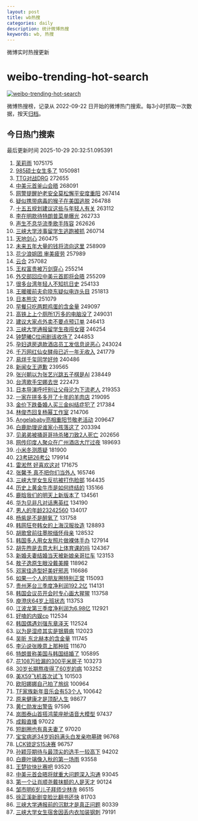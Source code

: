 ```yaml
---
layout: post
title: wb热搜
categories: daily
description: 统计微博热搜
keywords: wb, 热搜
---
```


微博实时热搜更新

# weibo-trending-hot-search

[![weibo-trending-hot-search](https://github.com/ameizi/weibo-trending-hot-search/actions/workflows/ci.yml/badge.svg)](https://github.com/ameizi/weibo-trending-hot-search/actions/workflows/ci.yml)

微博热搜榜，记录从 2022-09-22 日开始的微博热门搜索。每3小时抓取一次数据，按天[归档](./archives)。

## 今日热门搜索

<!-- BEGIN --> 
最后更新时间 2025-10-29 20:32:51.095391 
1. [茉莉雨](https://s.weibo.com/weibo?q=%E8%8C%89%E8%8E%89%E9%9B%A8&t=31&band_rank=1&Refer=top) 1075175
1. [985硕士女生多了](https://s.weibo.com/weibo?q=%23985%E7%A1%95%E5%A3%AB%E5%A5%B3%E7%94%9F%E5%A4%9A%E4%BA%86%23&t=31&band_rank=1&Refer=top) 1050981
1. [TTG对战DRG](https://s.weibo.com/weibo?q=%23TTG%E5%AF%B9%E6%88%98DRG%23&t=31&band_rank=2&Refer=top) 272655
1. [中美元首釜山会晤](https://s.weibo.com/weibo?q=%23%E4%B8%AD%E7%BE%8E%E5%85%83%E9%A6%96%E9%87%9C%E5%B1%B1%E4%BC%9A%E6%99%A4%23&t=31&band_rank=2&Refer=top) 268091
1. [网警提醒护老安全莫松懈平安度重阳](https://s.weibo.com/weibo?q=%23%E7%BD%91%E8%AD%A6%E6%8F%90%E9%86%92%E6%8A%A4%E8%80%81%E5%AE%89%E5%85%A8%E8%8E%AB%E6%9D%BE%E6%87%88%E5%B9%B3%E5%AE%89%E5%BA%A6%E9%87%8D%E9%98%B3%23&t=31&band_rank=3&Refer=top) 267414
1. [疑似携带病毒的猴子在美国逃脱](https://s.weibo.com/weibo?q=%23%E7%96%91%E4%BC%BC%E6%90%BA%E5%B8%A6%E7%97%85%E6%AF%92%E7%9A%84%E7%8C%B4%E5%AD%90%E5%9C%A8%E7%BE%8E%E5%9B%BD%E9%80%83%E8%84%B1%23&t=31&band_rank=4&Refer=top) 264788
1. [十五五规划建议这些与年轻人有关](https://s.weibo.com/weibo?q=%23%E5%8D%81%E4%BA%94%E4%BA%94%E8%A7%84%E5%88%92%E5%BB%BA%E8%AE%AE%E8%BF%99%E4%BA%9B%E4%B8%8E%E5%B9%B4%E8%BD%BB%E4%BA%BA%E6%9C%89%E5%85%B3%23&t=31&band_rank=3&Refer=top) 263112
1. [李在明款待特朗普菜单曝光](https://s.weibo.com/weibo?q=%23%E6%9D%8E%E5%9C%A8%E6%98%8E%E6%AC%BE%E5%BE%85%E7%89%B9%E6%9C%97%E6%99%AE%E8%8F%9C%E5%8D%95%E6%9B%9D%E5%85%89%23&t=31&band_rank=4&Refer=top) 262733
1. [声生不息华流季歌手阵容](https://s.weibo.com/weibo?q=%23%E5%A3%B0%E7%94%9F%E4%B8%8D%E6%81%AF%E5%8D%8E%E6%B5%81%E5%AD%A3%E6%AD%8C%E6%89%8B%E9%98%B5%E5%AE%B9%23&t=31&band_rank=5&Refer=top) 262626
1. [三峡大学涉事留学生逃跑被抓](https://s.weibo.com/weibo?q=%23%E4%B8%89%E5%B3%A1%E5%A4%A7%E5%AD%A6%E6%B6%89%E4%BA%8B%E7%95%99%E5%AD%A6%E7%94%9F%E9%80%83%E8%B7%91%E8%A2%AB%E6%8A%93%23&t=31&band_rank=6&Refer=top) 260714
1. [天地剑心](https://s.weibo.com/weibo?q=%E5%A4%A9%E5%9C%B0%E5%89%91%E5%BF%83&t=31&band_rank=6&Refer=top) 260475
1. [未来五年大量的钱将流向这里](https://s.weibo.com/weibo?q=%23%E6%9C%AA%E6%9D%A5%E4%BA%94%E5%B9%B4%E5%A4%A7%E9%87%8F%E7%9A%84%E9%92%B1%E5%B0%86%E6%B5%81%E5%90%91%E8%BF%99%E9%87%8C%23&t=31&band_rank=7&Refer=top) 258909
1. [花少浪姐团 审美疲劳](https://s.weibo.com/weibo?q=%E8%8A%B1%E5%B0%91%E6%B5%AA%E5%A7%90%E5%9B%A2%20%E5%AE%A1%E7%BE%8E%E7%96%B2%E5%8A%B3&t=31&band_rank=7&Refer=top) 257989
1. [云合](https://s.weibo.com/weibo?q=%E4%BA%91%E5%90%88&t=31&band_rank=8&Refer=top) 257082
1. [王权富贵被万剑穿心](https://s.weibo.com/weibo?q=%E7%8E%8B%E6%9D%83%E5%AF%8C%E8%B4%B5%E8%A2%AB%E4%B8%87%E5%89%91%E7%A9%BF%E5%BF%83&t=31&band_rank=8&Refer=top) 255214
1. [外交部回应中美元首即将会晤](https://s.weibo.com/weibo?q=%23%E5%A4%96%E4%BA%A4%E9%83%A8%E5%9B%9E%E5%BA%94%E4%B8%AD%E7%BE%8E%E5%85%83%E9%A6%96%E5%8D%B3%E5%B0%86%E4%BC%9A%E6%99%A4%23&t=31&band_rank=9&Refer=top) 255209
1. [很多台湾年轻人不知抗日史](https://s.weibo.com/weibo?q=%23%E5%BE%88%E5%A4%9A%E5%8F%B0%E6%B9%BE%E5%B9%B4%E8%BD%BB%E4%BA%BA%E4%B8%8D%E7%9F%A5%E6%8A%97%E6%97%A5%E5%8F%B2%23&t=31&band_rank=10&Refer=top) 254133
1. [王暖暖前夫俞晓东疑似电诈头目](https://s.weibo.com/weibo?q=%E7%8E%8B%E6%9A%96%E6%9A%96%E5%89%8D%E5%A4%AB%E4%BF%9E%E6%99%93%E4%B8%9C%E7%96%91%E4%BC%BC%E7%94%B5%E8%AF%88%E5%A4%B4%E7%9B%AE&t=31&band_rank=11&Refer=top) 251813
1. [日本熊灾](https://s.weibo.com/weibo?q=%E6%97%A5%E6%9C%AC%E7%86%8A%E7%81%BE&t=31&band_rank=12&Refer=top) 251079
1. [早餐只吃两颗鸡蛋的含金量](https://s.weibo.com/weibo?q=%E6%97%A9%E9%A4%90%E5%8F%AA%E5%90%83%E4%B8%A4%E9%A2%97%E9%B8%A1%E8%9B%8B%E7%9A%84%E5%90%AB%E9%87%91%E9%87%8F&t=31&band_rank=13&Refer=top) 249097
1. [高铁上上个厕所1万多的电脑没了](https://s.weibo.com/weibo?q=%23%E9%AB%98%E9%93%81%E4%B8%8A%E4%B8%8A%E4%B8%AA%E5%8E%95%E6%89%801%E4%B8%87%E5%A4%9A%E7%9A%84%E7%94%B5%E8%84%91%E6%B2%A1%E4%BA%86%23&t=31&band_rank=11&Refer=top) 249031
1. [建议大家点外卖不要点预订单](https://s.weibo.com/weibo?q=%E5%BB%BA%E8%AE%AE%E5%A4%A7%E5%AE%B6%E7%82%B9%E5%A4%96%E5%8D%96%E4%B8%8D%E8%A6%81%E7%82%B9%E9%A2%84%E8%AE%A2%E5%8D%95&t=31&band_rank=12&Refer=top) 246413
1. [三峡大学通报留学生夜闯女寝](https://s.weibo.com/weibo?q=%23%E4%B8%89%E5%B3%A1%E5%A4%A7%E5%AD%A6%E9%80%9A%E6%8A%A5%E7%95%99%E5%AD%A6%E7%94%9F%E5%A4%9C%E9%97%AF%E5%A5%B3%E5%AF%9D%23&t=31&band_rank=14&Refer=top) 246254
1. [钟楚曦C位闹剧该收场了](https://s.weibo.com/weibo?q=%23%E9%92%9F%E6%A5%9A%E6%9B%A6C%E4%BD%8D%E9%97%B9%E5%89%A7%E8%AF%A5%E6%94%B6%E5%9C%BA%E4%BA%86%23&t=31&band_rank=15&Refer=top) 244853
1. [孕妇退房退款酒店员工发信息说恶心](https://s.weibo.com/weibo?q=%23%E5%AD%95%E5%A6%87%E9%80%80%E6%88%BF%E9%80%80%E6%AC%BE%E9%85%92%E5%BA%97%E5%91%98%E5%B7%A5%E5%8F%91%E4%BF%A1%E6%81%AF%E8%AF%B4%E6%81%B6%E5%BF%83%23&t=31&band_rank=16&Refer=top) 243024
1. [千万网红仙女酵母已近一年无收入](https://s.weibo.com/weibo?q=%23%E5%8D%83%E4%B8%87%E7%BD%91%E7%BA%A2%E4%BB%99%E5%A5%B3%E9%85%B5%E6%AF%8D%E5%B7%B2%E8%BF%91%E4%B8%80%E5%B9%B4%E6%97%A0%E6%94%B6%E5%85%A5%23&t=31&band_rank=14&Refer=top) 241779
1. [易烊千玺同学好帅](https://s.weibo.com/weibo?q=%E6%98%93%E7%83%8A%E5%8D%83%E7%8E%BA%E5%90%8C%E5%AD%A6%E5%A5%BD%E5%B8%85&t=31&band_rank=17&Refer=top) 240486
1. [新闻女王道歉](https://s.weibo.com/weibo?q=%E6%96%B0%E9%97%BB%E5%A5%B3%E7%8E%8B%E9%81%93%E6%AD%89&t=31&band_rank=18&Refer=top) 239565
1. [张兴朝以为张艺兴跳五子棋是AI](https://s.weibo.com/weibo?q=%E5%BC%A0%E5%85%B4%E6%9C%9D%E4%BB%A5%E4%B8%BA%E5%BC%A0%E8%89%BA%E5%85%B4%E8%B7%B3%E4%BA%94%E5%AD%90%E6%A3%8B%E6%98%AFAI&t=31&band_rank=19&Refer=top) 238449
1. [台湾歌手坣娜去世](https://s.weibo.com/weibo?q=%23%E5%8F%B0%E6%B9%BE%E6%AD%8C%E6%89%8B%E5%9D%A3%E5%A8%9C%E5%8E%BB%E4%B8%96%23&t=31&band_rank=16&Refer=top) 222473
1. [日本导演呼吁别让父母沦为下流老人](https://s.weibo.com/weibo?q=%23%E6%97%A5%E6%9C%AC%E5%AF%BC%E6%BC%94%E5%91%BC%E5%90%81%E5%88%AB%E8%AE%A9%E7%88%B6%E6%AF%8D%E6%B2%A6%E4%B8%BA%E4%B8%8B%E6%B5%81%E8%80%81%E4%BA%BA%23&t=31&band_rank=17&Refer=top) 219353
1. [一家在拼多多开了十年的羊肉店](https://s.weibo.com/weibo?q=%23%E4%B8%80%E5%AE%B6%E5%9C%A8%E6%8B%BC%E5%A4%9A%E5%A4%9A%E5%BC%80%E4%BA%86%E5%8D%81%E5%B9%B4%E7%9A%84%E7%BE%8A%E8%82%89%E5%BA%97%23&t=31&band_rank=20&Refer=top) 219095
1. [金价下跌备婚人买三金纠结症犯了](https://s.weibo.com/weibo?q=%23%E9%87%91%E4%BB%B7%E4%B8%8B%E8%B7%8C%E5%A4%87%E5%A9%9A%E4%BA%BA%E4%B9%B0%E4%B8%89%E9%87%91%E7%BA%A0%E7%BB%93%E7%97%87%E7%8A%AF%E4%BA%86%23&t=31&band_rank=21&Refer=top) 217384
1. [林俊杰回复杨幂工作室](https://s.weibo.com/weibo?q=%23%E6%9E%97%E4%BF%8A%E6%9D%B0%E5%9B%9E%E5%A4%8D%E6%9D%A8%E5%B9%82%E5%B7%A5%E4%BD%9C%E5%AE%A4%23&t=31&band_rank=22&Refer=top) 214706
1. [Angelababy亮相重阳节敬老活动](https://s.weibo.com/weibo?q=%23Angelababy%E4%BA%AE%E7%9B%B8%E9%87%8D%E9%98%B3%E8%8A%82%E6%95%AC%E8%80%81%E6%B4%BB%E5%8A%A8%23&t=31&band_rank=18&Refer=top) 209647
1. [白鹿助理说谁家小孩落这了](https://s.weibo.com/weibo?q=%23%E7%99%BD%E9%B9%BF%E5%8A%A9%E7%90%86%E8%AF%B4%E8%B0%81%E5%AE%B6%E5%B0%8F%E5%AD%A9%E8%90%BD%E8%BF%99%E4%BA%86%23&t=31&band_rank=19&Refer=top) 203394
1. [见弟弟被捅哥哥持杀猪刀致2人死亡](https://s.weibo.com/weibo?q=%23%E8%A7%81%E5%BC%9F%E5%BC%9F%E8%A2%AB%E6%8D%85%E5%93%A5%E5%93%A5%E6%8C%81%E6%9D%80%E7%8C%AA%E5%88%80%E8%87%B42%E4%BA%BA%E6%AD%BB%E4%BA%A1%23&t=31&band_rank=23&Refer=top) 202656
1. [网传印度人聚众在广州酒店大厅过夜](https://s.weibo.com/weibo?q=%E7%BD%91%E4%BC%A0%E5%8D%B0%E5%BA%A6%E4%BA%BA%E8%81%9A%E4%BC%97%E5%9C%A8%E5%B9%BF%E5%B7%9E%E9%85%92%E5%BA%97%E5%A4%A7%E5%8E%85%E8%BF%87%E5%A4%9C&t=31&band_rank=20&Refer=top) 189693
1. [小米冬测质疑](https://s.weibo.com/weibo?q=%E5%B0%8F%E7%B1%B3%E5%86%AC%E6%B5%8B%E8%B4%A8%E7%96%91&t=31&band_rank=21&Refer=top) 181900
1. [23考研26考公](https://s.weibo.com/weibo?q=23%E8%80%83%E7%A0%9426%E8%80%83%E5%85%AC&t=31&band_rank=24&Refer=top) 179914
1. [雷淞然 好喜欢这对](https://s.weibo.com/weibo?q=%E9%9B%B7%E6%B7%9E%E7%84%B6%20%E5%A5%BD%E5%96%9C%E6%AC%A2%E8%BF%99%E5%AF%B9&t=31&band_rank=22&Refer=top) 171675
1. [张馨予 真不把你们当外人](https://s.weibo.com/weibo?q=%E5%BC%A0%E9%A6%A8%E4%BA%88%20%E7%9C%9F%E4%B8%8D%E6%8A%8A%E4%BD%A0%E4%BB%AC%E5%BD%93%E5%A4%96%E4%BA%BA&t=31&band_rank=25&Refer=top) 165746
1. [三峡大学女生反抗被打伤脸部](https://s.weibo.com/weibo?q=%23%E4%B8%89%E5%B3%A1%E5%A4%A7%E5%AD%A6%E5%A5%B3%E7%94%9F%E5%8F%8D%E6%8A%97%E8%A2%AB%E6%89%93%E4%BC%A4%E8%84%B8%E9%83%A8%23&t=31&band_rank=26&Refer=top) 164435
1. [历史上黄金牛市是如何终结的](https://s.weibo.com/weibo?q=%23%E5%8E%86%E5%8F%B2%E4%B8%8A%E9%BB%84%E9%87%91%E7%89%9B%E5%B8%82%E6%98%AF%E5%A6%82%E4%BD%95%E7%BB%88%E7%BB%93%E7%9A%84%23&t=31&band_rank=27&Refer=top) 135166
1. [鹿晗我们的明天上新版本了](https://s.weibo.com/weibo?q=%E9%B9%BF%E6%99%97%E6%88%91%E4%BB%AC%E7%9A%84%E6%98%8E%E5%A4%A9%E4%B8%8A%E6%96%B0%E7%89%88%E6%9C%AC%E4%BA%86&t=31&band_rank=28&Refer=top) 134561
1. [华为见非凡对话惠英红](https://s.weibo.com/weibo?q=%23%E5%8D%8E%E4%B8%BA%E8%A7%81%E9%9D%9E%E5%87%A1%E5%AF%B9%E8%AF%9D%E6%83%A0%E8%8B%B1%E7%BA%A2%23&t=31&band_rank=29&Refer=top) 134190
1. [男人的年龄23242560](https://s.weibo.com/weibo?q=%E7%94%B7%E4%BA%BA%E7%9A%84%E5%B9%B4%E9%BE%8423242560&t=31&band_rank=30&Refer=top) 134017
1. [杨紫是不是醉氧了](https://s.weibo.com/weibo?q=%E6%9D%A8%E7%B4%AB%E6%98%AF%E4%B8%8D%E6%98%AF%E9%86%89%E6%B0%A7%E4%BA%86&t=31&band_rank=31&Refer=top) 131758
1. [韩网狂夸韩女的上海汉服妆造](https://s.weibo.com/weibo?q=%E9%9F%A9%E7%BD%91%E7%8B%82%E5%A4%B8%E9%9F%A9%E5%A5%B3%E7%9A%84%E4%B8%8A%E6%B5%B7%E6%B1%89%E6%9C%8D%E5%A6%86%E9%80%A0&t=31&band_rank=32&Refer=top) 128893
1. [胡歌曾前往墨脱缅怀母亲](https://s.weibo.com/weibo?q=%23%E8%83%A1%E6%AD%8C%E6%9B%BE%E5%89%8D%E5%BE%80%E5%A2%A8%E8%84%B1%E7%BC%85%E6%80%80%E6%AF%8D%E4%BA%B2%23&t=31&band_rank=33&Refer=top) 128532
1. [韩国多人用女友照片做裸体手办](https://s.weibo.com/weibo?q=%23%E9%9F%A9%E5%9B%BD%E5%A4%9A%E4%BA%BA%E7%94%A8%E5%A5%B3%E5%8F%8B%E7%85%A7%E7%89%87%E5%81%9A%E8%A3%B8%E4%BD%93%E6%89%8B%E5%8A%9E%23&t=31&band_rank=26&Refer=top) 127914
1. [胡先煦是去意大利上体育课的吗](https://s.weibo.com/weibo?q=%E8%83%A1%E5%85%88%E7%85%A6%E6%98%AF%E5%8E%BB%E6%84%8F%E5%A4%A7%E5%88%A9%E4%B8%8A%E4%BD%93%E8%82%B2%E8%AF%BE%E7%9A%84%E5%90%97&t=31&band_rank=34&Refer=top) 124367
1. [新婚夫妻结婚当天被新娘亲哥拦车](https://s.weibo.com/weibo?q=%E6%96%B0%E5%A9%9A%E5%A4%AB%E5%A6%BB%E7%BB%93%E5%A9%9A%E5%BD%93%E5%A4%A9%E8%A2%AB%E6%96%B0%E5%A8%98%E4%BA%B2%E5%93%A5%E6%8B%A6%E8%BD%A6&t=31&band_rank=27&Refer=top) 123153
1. [敖子逸原生眼没戴美瞳](https://s.weibo.com/weibo?q=%E6%95%96%E5%AD%90%E9%80%B8%E5%8E%9F%E7%94%9F%E7%9C%BC%E6%B2%A1%E6%88%B4%E7%BE%8E%E7%9E%B3&t=31&band_rank=35&Refer=top) 118962
1. [邓家佳造型好美好邪恶](https://s.weibo.com/weibo?q=%E9%82%93%E5%AE%B6%E4%BD%B3%E9%80%A0%E5%9E%8B%E5%A5%BD%E7%BE%8E%E5%A5%BD%E9%82%AA%E6%81%B6&t=31&band_rank=28&Refer=top) 116686
1. [如果一个人的朋友圈特别正常](https://s.weibo.com/weibo?q=%E5%A6%82%E6%9E%9C%E4%B8%80%E4%B8%AA%E4%BA%BA%E7%9A%84%E6%9C%8B%E5%8F%8B%E5%9C%88%E7%89%B9%E5%88%AB%E6%AD%A3%E5%B8%B8&t=31&band_rank=36&Refer=top) 115093
1. [贵州茅台三季度净利润192.2亿](https://s.weibo.com/weibo?q=%23%E8%B4%B5%E5%B7%9E%E8%8C%85%E5%8F%B0%E4%B8%89%E5%AD%A3%E5%BA%A6%E5%87%80%E5%88%A9%E6%B6%A6192.2%E4%BA%BF%23&t=31&band_rank=29&Refer=top) 114131
1. [韩国会议员开会时专心画大猩猩](https://s.weibo.com/weibo?q=%23%E9%9F%A9%E5%9B%BD%E4%BC%9A%E8%AE%AE%E5%91%98%E5%BC%80%E4%BC%9A%E6%97%B6%E4%B8%93%E5%BF%83%E7%94%BB%E5%A4%A7%E7%8C%A9%E7%8C%A9%23&t=31&band_rank=37&Refer=top) 113758
1. [庾澄庆64岁上班状态](https://s.weibo.com/weibo?q=%E5%BA%BE%E6%BE%84%E5%BA%8664%E5%B2%81%E4%B8%8A%E7%8F%AD%E7%8A%B6%E6%80%81&t=31&band_rank=38&Refer=top) 113753
1. [江波龙第三季度净利润为6.98亿](https://s.weibo.com/weibo?q=%23%E6%B1%9F%E6%B3%A2%E9%BE%99%E7%AC%AC%E4%B8%89%E5%AD%A3%E5%BA%A6%E5%87%80%E5%88%A9%E6%B6%A6%E4%B8%BA6.98%E4%BA%BF%23&t=31&band_rank=30&Refer=top) 112921
1. [好嗑的内娱cp](https://s.weibo.com/weibo?q=%E5%A5%BD%E5%97%91%E7%9A%84%E5%86%85%E5%A8%B1cp&t=31&band_rank=39&Refer=top) 112534
1. [韩国偶遇刘强东章泽天](https://s.weibo.com/weibo?q=%23%E9%9F%A9%E5%9B%BD%E5%81%B6%E9%81%87%E5%88%98%E5%BC%BA%E4%B8%9C%E7%AB%A0%E6%B3%BD%E5%A4%A9%23&t=31&band_rank=31&Refer=top) 112524
1. [以为是湿疹其实是银屑病](https://s.weibo.com/weibo?q=%E4%BB%A5%E4%B8%BA%E6%98%AF%E6%B9%BF%E7%96%B9%E5%85%B6%E5%AE%9E%E6%98%AF%E9%93%B6%E5%B1%91%E7%97%85&t=31&band_rank=32&Refer=top) 112023
1. [吴昕 东北赫本的含金量](https://s.weibo.com/weibo?q=%E5%90%B4%E6%98%95%20%E4%B8%9C%E5%8C%97%E8%B5%AB%E6%9C%AC%E7%9A%84%E5%90%AB%E9%87%91%E9%87%8F&t=31&band_rank=40&Refer=top) 111745
1. [李沁说张晚意上那种班](https://s.weibo.com/weibo?q=%E6%9D%8E%E6%B2%81%E8%AF%B4%E5%BC%A0%E6%99%9A%E6%84%8F%E4%B8%8A%E9%82%A3%E7%A7%8D%E7%8F%AD&t=31&band_rank=41&Refer=top) 111670
1. [特朗普称美国与韩国结婚了](https://s.weibo.com/weibo?q=%23%E7%89%B9%E6%9C%97%E6%99%AE%E7%A7%B0%E7%BE%8E%E5%9B%BD%E4%B8%8E%E9%9F%A9%E5%9B%BD%E7%BB%93%E5%A9%9A%E4%BA%86%23&t=31&band_rank=33&Refer=top) 105895
1. [花108万捡漏的300平米房子](https://s.weibo.com/weibo?q=%E8%8A%B1108%E4%B8%87%E6%8D%A1%E6%BC%8F%E7%9A%84300%E5%B9%B3%E7%B1%B3%E6%88%BF%E5%AD%90&t=31&band_rank=42&Refer=top) 103273
1. [30岁长期熬夜得了60岁的病](https://s.weibo.com/weibo?q=30%E5%B2%81%E9%95%BF%E6%9C%9F%E7%86%AC%E5%A4%9C%E5%BE%97%E4%BA%8660%E5%B2%81%E7%9A%84%E7%97%85&t=31&band_rank=43&Refer=top) 103252
1. [美X59飞机首次试飞](https://s.weibo.com/weibo?q=%23%E7%BE%8EX59%E9%A3%9E%E6%9C%BA%E9%A6%96%E6%AC%A1%E8%AF%95%E9%A3%9E%23&t=31&band_rank=44&Refer=top) 101503
1. [欧阳娜娜自己拍了旅综](https://s.weibo.com/weibo?q=%E6%AC%A7%E9%98%B3%E5%A8%9C%E5%A8%9C%E8%87%AA%E5%B7%B1%E6%8B%8D%E4%BA%86%E6%97%85%E7%BB%BC&t=31&band_rank=45&Refer=top) 100964
1. [TF家族新年音乐会有53个人](https://s.weibo.com/weibo?q=%23TF%E5%AE%B6%E6%97%8F%E6%96%B0%E5%B9%B4%E9%9F%B3%E4%B9%90%E4%BC%9A%E6%9C%8953%E4%B8%AA%E4%BA%BA%23&t=31&band_rank=35&Refer=top) 100642
1. [原来健康才是顶配人生](https://s.weibo.com/weibo?q=%E5%8E%9F%E6%9D%A5%E5%81%A5%E5%BA%B7%E6%89%8D%E6%98%AF%E9%A1%B6%E9%85%8D%E4%BA%BA%E7%94%9F&t=31&band_rank=46&Refer=top) 98677
1. [黄仁勋发出警告](https://s.weibo.com/weibo?q=%23%E9%BB%84%E4%BB%81%E5%8B%8B%E5%8F%91%E5%87%BA%E8%AD%A6%E5%91%8A%23&t=31&band_rank=47&Refer=top) 97596
1. [岚图泰山首搭鸿蒙座舱语音大模型](https://s.weibo.com/weibo?q=%23%E5%B2%9A%E5%9B%BE%E6%B3%B0%E5%B1%B1%E9%A6%96%E6%90%AD%E9%B8%BF%E8%92%99%E5%BA%A7%E8%88%B1%E8%AF%AD%E9%9F%B3%E5%A4%A7%E6%A8%A1%E5%9E%8B%23&t=31&band_rank=37&Refer=top) 97437
1. [成毅直播](https://s.weibo.com/weibo?q=%E6%88%90%E6%AF%85%E7%9B%B4%E6%92%AD&t=31&band_rank=38&Refer=top) 97022
1. [短剧圈也有真夫妻了](https://s.weibo.com/weibo?q=%E7%9F%AD%E5%89%A7%E5%9C%88%E4%B9%9F%E6%9C%89%E7%9C%9F%E5%A4%AB%E5%A6%BB%E4%BA%86&t=31&band_rank=48&Refer=top) 97020
1. [宝宝病逝34岁妈妈满头白发亲吻墓碑](https://s.weibo.com/weibo?q=%23%E5%AE%9D%E5%AE%9D%E7%97%85%E9%80%9D34%E5%B2%81%E5%A6%88%E5%A6%88%E6%BB%A1%E5%A4%B4%E7%99%BD%E5%8F%91%E4%BA%B2%E5%90%BB%E5%A2%93%E7%A2%91%23&t=31&band_rank=49&Refer=top) 96768
1. [LCK锁定S15决赛](https://s.weibo.com/weibo?q=%23LCK%E9%94%81%E5%AE%9AS15%E5%86%B3%E8%B5%9B%23&t=31&band_rank=39&Refer=top) 96757
1. [孙颖莎期待与最顶尖的选手一较高下](https://s.weibo.com/weibo?q=%23%E5%AD%99%E9%A2%96%E8%8E%8E%E6%9C%9F%E5%BE%85%E4%B8%8E%E6%9C%80%E9%A1%B6%E5%B0%96%E7%9A%84%E9%80%89%E6%89%8B%E4%B8%80%E8%BE%83%E9%AB%98%E4%B8%8B%23&t=31&band_rank=40&Refer=top) 94202
1. [白鹿叶璃像入秋的第一场雨](https://s.weibo.com/weibo?q=%E7%99%BD%E9%B9%BF%E5%8F%B6%E7%92%83%E5%83%8F%E5%85%A5%E7%A7%8B%E7%9A%84%E7%AC%AC%E4%B8%80%E5%9C%BA%E9%9B%A8&t=31&band_rank=41&Refer=top) 93558
1. [王楚钦快比赛吧](https://s.weibo.com/weibo?q=%E7%8E%8B%E6%A5%9A%E9%92%A6%E5%BF%AB%E6%AF%94%E8%B5%9B%E5%90%A7&t=31&band_rank=42&Refer=top) 93520
1. [中美元首会晤将就重大问题深入沟通](https://s.weibo.com/weibo?q=%23%E4%B8%AD%E7%BE%8E%E5%85%83%E9%A6%96%E4%BC%9A%E6%99%A4%E5%B0%86%E5%B0%B1%E9%87%8D%E5%A4%A7%E9%97%AE%E9%A2%98%E6%B7%B1%E5%85%A5%E6%B2%9F%E9%80%9A%23&t=31&band_rank=50&Refer=top) 93045
1. [第一个让肖顺尧戴抹额的人是天才](https://s.weibo.com/weibo?q=%E7%AC%AC%E4%B8%80%E4%B8%AA%E8%AE%A9%E8%82%96%E9%A1%BA%E5%B0%A7%E6%88%B4%E6%8A%B9%E9%A2%9D%E7%9A%84%E4%BA%BA%E6%98%AF%E5%A4%A9%E6%89%8D&t=31&band_rank=43&Refer=top) 90124
1. [邹市明6岁儿子拜师少林寺](https://s.weibo.com/weibo?q=%23%E9%82%B9%E5%B8%82%E6%98%8E6%E5%B2%81%E5%84%BF%E5%AD%90%E6%8B%9C%E5%B8%88%E5%B0%91%E6%9E%97%E5%AF%BA%23&t=31&band_rank=45&Refer=top) 86515
1. [徐正溪新剧变脸比翻书还快](https://s.weibo.com/weibo?q=%E5%BE%90%E6%AD%A3%E6%BA%AA%E6%96%B0%E5%89%A7%E5%8F%98%E8%84%B8%E6%AF%94%E7%BF%BB%E4%B9%A6%E8%BF%98%E5%BF%AB&t=31&band_rank=48&Refer=top) 81703
1. [三峡大学通报前的沉默才是真正问题](https://s.weibo.com/weibo?q=%23%E4%B8%89%E5%B3%A1%E5%A4%A7%E5%AD%A6%E9%80%9A%E6%8A%A5%E5%89%8D%E7%9A%84%E6%B2%89%E9%BB%98%E6%89%8D%E6%98%AF%E7%9C%9F%E6%AD%A3%E9%97%AE%E9%A2%98%23&t=31&band_rank=49&Refer=top) 80339
1. [三峡大学女生宿舍因丢内衣加装钢刺](https://s.weibo.com/weibo?q=%23%E4%B8%89%E5%B3%A1%E5%A4%A7%E5%AD%A6%E5%A5%B3%E7%94%9F%E5%AE%BF%E8%88%8D%E5%9B%A0%E4%B8%A2%E5%86%85%E8%A1%A3%E5%8A%A0%E8%A3%85%E9%92%A2%E5%88%BA%23&t=31&band_rank=50&Refer=top) 79191
<!-- END -->
